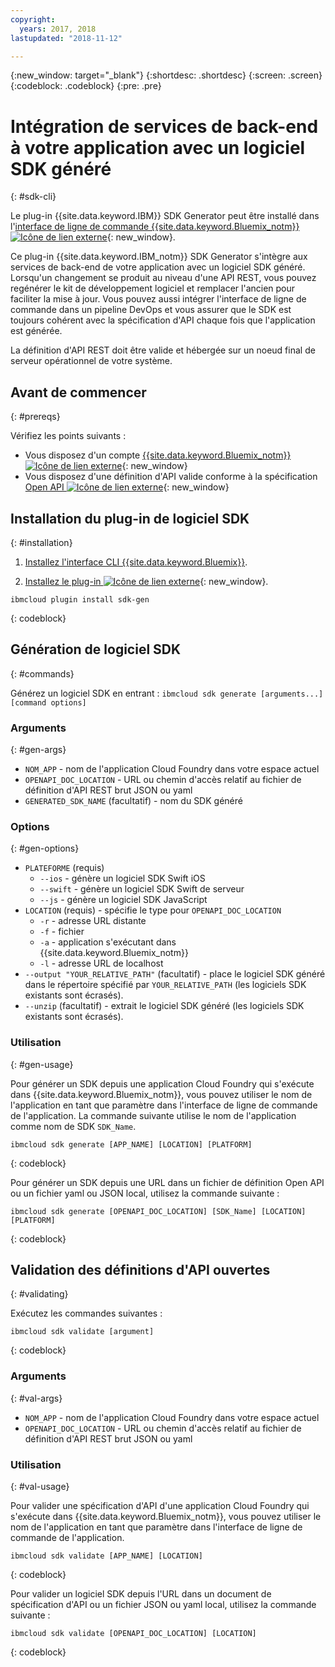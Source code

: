 ```yaml
---
copyright:
  years: 2017, 2018
lastupdated: "2018-11-12"

---
```


{:new_window: target="_blank"}
{:shortdesc: .shortdesc}
{:screen: .screen}
{:codeblock: .codeblock}
{:pre: .pre}

# Intégration de services de back-end à votre application avec un logiciel SDK généré
{: #sdk-cli}

Le plug-in {{site.data.keyword.IBM}} SDK Generator peut être installé dans l'[interface de ligne de commande {{site.data.keyword.Bluemix_notm}}![Icône de lien externe](../../icons/launch-glyph.svg "Icône de lien externe")](/docs/cli/reference/bluemix_cli/index.html){: new_window}.

Ce plug-in {{site.data.keyword.IBM_notm}} SDK Generator s'intègre aux services de back-end de votre application avec un logiciel SDK généré. Lorsqu'un changement se produit au niveau d'une API REST, vous pouvez regénérer le kit de développement logiciel et remplacer l'ancien pour faciliter la mise à jour. Vous pouvez aussi intégrer l'interface de ligne de commande dans un pipeline DevOps et vous assurer que le SDK est toujours cohérent avec la spécification d'API chaque fois que l'application est générée.

La définition d'API REST doit être valide et hébergée sur un noeud final de serveur opérationnel de votre système.

## Avant de commencer
{: #prereqs}

Vérifiez les points suivants :

* Vous disposez d'un compte [{{site.data.keyword.Bluemix_notm}} ![Icône de lien externe](../../icons/launch-glyph.svg "Icône de lien externe")](http://bluemix.net){: new_window}
* Vous disposez d'une définition d'API valide conforme à la spécification [Open API ![Icône de lien externe](../../icons/launch-glyph.svg "Icône de lien externe")](https://www.openapis.org/){: new_window}

## Installation du plug-in de logiciel SDK
{: #installation}

1. [Installez l'interface CLI {{site.data.keyword.Bluemix}}](/docs/cli/reference/bluemix_cli/get_started.html).

2. [Installez le plug-in ![Icône de lien externe](../../icons/launch-glyph.svg "Icône de lien externe")](/docs/cli/reference/bluemix_cli/index.html#install_plug-in){: new_window}.

  ```
  ibmcloud plugin install sdk-gen
  ```
  {: codeblock}

## Génération de logiciel SDK
{: #commands}

Générez un logiciel SDK en entrant : `ibmcloud sdk generate [arguments...] [command options]`

### Arguments
{: #gen-args}

* `NOM_APP` - nom de l'application Cloud Foundry dans votre espace actuel
* `OPENAPI_DOC_LOCATION` - URL ou chemin d'accès relatif au fichier de définition d'API REST brut JSON ou yaml
* `GENERATED_SDK_NAME` (facultatif) - nom du SDK généré

### Options
{: #gen-options}

* `PLATEFORME` (requis)
   * `--ios` - génère un logiciel SDK Swift iOS
   * `--swift` - génère un logiciel SDK Swift de serveur
   * `--js` - génère un logiciel SDK JavaScript
* `LOCATION` (requis) - spécifie le type pour `OPENAPI_DOC_LOCATION`
   * `-r` - adresse URL distante
   * `-f` - fichier
   * `-a` - application s'exécutant dans {{site.data.keyword.Bluemix_notm}}
   * `-l` - adresse URL de localhost
* `--output "YOUR_RELATIVE_PATH"` (facultatif) - place le logiciel SDK généré dans le répertoire spécifié par `YOUR_RELATIVE_PATH` (les logiciels SDK existants sont écrasés).
* `--unzip` (facultatif) - extrait le logiciel SDK généré (les logiciels SDK existants sont écrasés).

### Utilisation
{: #gen-usage}

Pour générer un SDK depuis une application Cloud Foundry qui s'exécute dans {{site.data.keyword.Bluemix_notm}}, vous pouvez utiliser le nom de l'application en tant que paramètre dans l'interface de ligne de commande de l'application. La
commande suivante utilise le nom de l'application comme nom de SDK `SDK_Name`.

```
ibmcloud sdk generate [APP_NAME] [LOCATION] [PLATFORM]
```
{: codeblock}

Pour générer un SDK depuis une URL dans un fichier de définition Open API ou un fichier yaml ou JSON local, utilisez la commande suivante :

```
ibmcloud sdk generate [OPENAPI_DOC_LOCATION] [SDK_Name] [LOCATION] [PLATFORM]
```
{: codeblock}

## Validation des définitions d'API ouvertes
{: #validating}

Exécutez les commandes suivantes :
```
ibmcloud sdk validate [argument]
```
{: codeblock}

### Arguments
{: #val-args}

* `NOM_APP` - nom de l'application Cloud Foundry dans votre espace actuel
* `OPENAPI_DOC_LOCATION` - URL ou chemin d'accès relatif au fichier de définition d'API REST brut JSON ou yaml

### Utilisation
{: #val-usage}

Pour valider une spécification d'API d'une application Cloud Foundry qui s'exécute dans {{site.data.keyword.Bluemix_notm}}, vous pouvez utiliser le nom de l'application en tant que paramètre dans l'interface de ligne de commande de l'application.
```
ibmcloud sdk validate [APP_NAME] [LOCATION]
```
{: codeblock}

Pour valider un logiciel SDK depuis l'URL dans un document de spécification d'API ou un fichier JSON ou yaml local, utilisez la commande suivante :
```
ibmcloud sdk validate [OPENAPI_DOC_LOCATION] [LOCATION]
```
{: codeblock}
